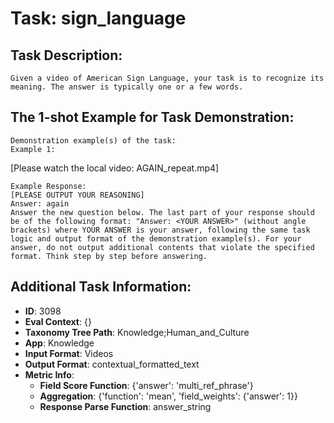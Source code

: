 # Task: sign_language

## Task Description:

```
Given a video of American Sign Language, your task is to recognize its meaning. The answer is typically one or a few words.
```

## The 1-shot Example for Task Demonstration:

```
Demonstration example(s) of the task:
Example 1:
```

[Please watch the local video: AGAIN_repeat.mp4]

```
Example Response:
[PLEASE OUTPUT YOUR REASONING]
Answer: again
Answer the new question below. The last part of your response should be of the following format: "Answer: <YOUR ANSWER>" (without angle brackets) where YOUR ANSWER is your answer, following the same task logic and output format of the demonstration example(s). For your answer, do not output additional contents that violate the specified format. Think step by step before answering.
```

## Additional Task Information:

- **ID**: 3098
- **Eval Context**: {}
- **Taxonomy Tree Path**: Knowledge;Human_and_Culture
- **App**: Knowledge
- **Input Format**: Videos
- **Output Format**: contextual_formatted_text
- **Metric Info**:
  - **Field Score Function**: {'answer': 'multi_ref_phrase'}
  - **Aggregation**: {'function': 'mean', 'field_weights': {'answer': 1}}
  - **Response Parse Function**: answer_string
